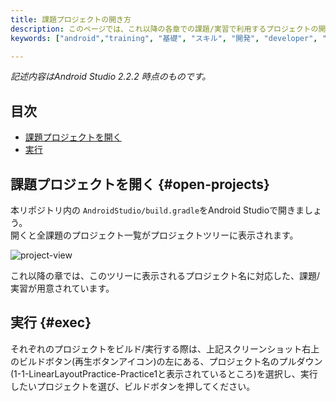 ```yaml
---
title: 課題プロジェクトの開き方
description: このページでは、これ以降の各章での課題/実習で利用するプロジェクトの開き方について解説します。
keywords: ["android","training", "基礎", "スキル", "開発", "developer", "プログラミング", "AndroidStudio", "プロジェクト"]

---
```


_記述内容はAndroid Studio 2.2.2 時点のものです。_

## 目次

- [課題プロジェクトを開く](#open-projects)
- [実行](#exec)

## 課題プロジェクトを開く {#open-projects}

本リポジトリ内の `AndroidStudio/build.gradle`をAndroid Studioで開きましょう。  
開くと全課題のプロジェクト一覧がプロジェクトツリーに表示されます。

![project-view]({{site.baseurl}}/assets/01-06/open-projects.png)

これ以降の章では、このツリーに表示されるプロジェクト名に対応した、課題/実習が用意されています。

## 実行 {#exec}

それぞれのプロジェクトをビルド/実行する際は、上記スクリーンショット右上のビルドボタン(再生ボタンアイコン)の左にある、プロジェクト名のプルダウン(1-1-LinearLayoutPractice-Practice1と表示されているところ)を選択し、実行したいプロジェクトを選び、ビルドボタンを押してください。
